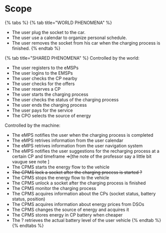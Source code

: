 # Scope

{% tabs %}
{% tab title="WORLD PHENOMENA" %}
* The user plug the socket to the car.
* The user use a calendar to organize personal schedule.
* The user removes the socket from his car when the charging process is finished.
{% endtab %}

{% tab title="SHARED PHENOMENA" %}
Controlled by the world:

* The user registers to the eMSPs
* The user logins to the EMSPs
* The user checks the CP nearby
* The user checks for the offers
* The user reserves a CP
* The user starts the charging process
* The user checks the status of the charging process
* The user ends the charging process
* The user pays for the service
* The CPO selects the source of energy

Controlled by the machine:

* The eMPS notifies the user when the charging process is completed
* The eMPS retrives information from the user calendar
* The eMPS retrives information from the user navigation system
* The eMPS notifies the user suggestions for the recharging process at a certain CP and timeframe =>\[the note of the professor say a little bit vaugue see note ]
* The CPMS starts the energy flow to the vehicle
* ~~The CPMS lock a socket after the charging process is started ?~~
* The CPMS stops the energy flow to the vehicle
* The CPMS unlock a socket after the charging process is finished
* The CPMS monitor the charging process
* The CPMS acquires information about the CPs (socket status, battery status, position)
* The CPMS acquires information about energy prices from DSOs
* The CPMS  changes the source of energy and acquires it
* The CPMS stores energy in CP battery when cheaper
* The ? retrieves the actual battery level of the user vehicle
{% endtab %}
{% endtabs %}
